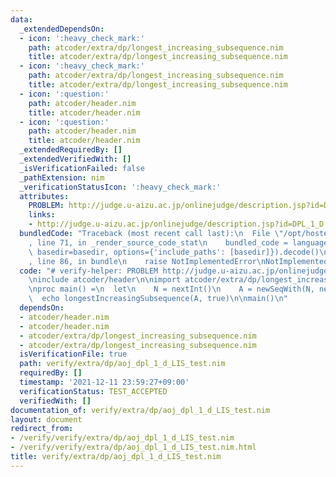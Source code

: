 ```yaml
---
data:
  _extendedDependsOn:
  - icon: ':heavy_check_mark:'
    path: atcoder/extra/dp/longest_increasing_subsequence.nim
    title: atcoder/extra/dp/longest_increasing_subsequence.nim
  - icon: ':heavy_check_mark:'
    path: atcoder/extra/dp/longest_increasing_subsequence.nim
    title: atcoder/extra/dp/longest_increasing_subsequence.nim
  - icon: ':question:'
    path: atcoder/header.nim
    title: atcoder/header.nim
  - icon: ':question:'
    path: atcoder/header.nim
    title: atcoder/header.nim
  _extendedRequiredBy: []
  _extendedVerifiedWith: []
  _isVerificationFailed: false
  _pathExtension: nim
  _verificationStatusIcon: ':heavy_check_mark:'
  attributes:
    PROBLEM: http://judge.u-aizu.ac.jp/onlinejudge/description.jsp?id=DPL_1_D
    links:
    - http://judge.u-aizu.ac.jp/onlinejudge/description.jsp?id=DPL_1_D
  bundledCode: "Traceback (most recent call last):\n  File \"/opt/hostedtoolcache/Python/3.10.6/x64/lib/python3.10/site-packages/onlinejudge_verify/documentation/build.py\"\
    , line 71, in _render_source_code_stat\n    bundled_code = language.bundle(stat.path,\
    \ basedir=basedir, options={'include_paths': [basedir]}).decode()\n  File \"/opt/hostedtoolcache/Python/3.10.6/x64/lib/python3.10/site-packages/onlinejudge_verify/languages/nim.py\"\
    , line 86, in bundle\n    raise NotImplementedError\nNotImplementedError\n"
  code: "# verify-helper: PROBLEM http://judge.u-aizu.ac.jp/onlinejudge/description.jsp?id=DPL_1_D\n\
    \ninclude atcoder/header\n\nimport atcoder/extra/dp/longest_increasing_subsequence\n\
    \nproc main() =\n  let\n    N = nextInt()\n    A = newSeqWith(N, nextInt())\n\
    \  echo longestIncreasingSubsequence(A, true)\n\nmain()\n"
  dependsOn:
  - atcoder/header.nim
  - atcoder/header.nim
  - atcoder/extra/dp/longest_increasing_subsequence.nim
  - atcoder/extra/dp/longest_increasing_subsequence.nim
  isVerificationFile: true
  path: verify/extra/dp/aoj_dpl_1_d_LIS_test.nim
  requiredBy: []
  timestamp: '2021-12-11 23:59:27+09:00'
  verificationStatus: TEST_ACCEPTED
  verifiedWith: []
documentation_of: verify/extra/dp/aoj_dpl_1_d_LIS_test.nim
layout: document
redirect_from:
- /verify/verify/extra/dp/aoj_dpl_1_d_LIS_test.nim
- /verify/verify/extra/dp/aoj_dpl_1_d_LIS_test.nim.html
title: verify/extra/dp/aoj_dpl_1_d_LIS_test.nim
---
```

